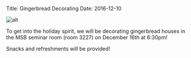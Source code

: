 Title: Gingerbread Decorating
Date: 2016-12-10

![alt]({filename}/posters/gingerbread-2016.jpg)

To get into the holiday spirit, we will be decorating gingerbread houses in the MSB seminar room (room 3227) on December 16th at 6:30pm! 

Snacks and refreshments will be provided!


